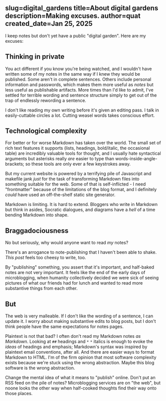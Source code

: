 slug=digital_gardens
title=About digital gardens
description=Making excuses.
author=quat
created_date=Jan 25, 2025
---
I keep notes but don't yet have a public "digital garden". Here are my excuses:

## Thinking in private

You act different if you know you're being watched, and I wouldn't have written some of my notes in the same way if I knew they would be published. Some aren't in complete sentences. Others include personal information and passwords, which makes them more useful as *notes* but less useful as publishable artifacts. More times than I'd like to admit, I've settled for terrible wording and sentence structure simply to get out of the trap of endlessly rewording a sentence.

I don't like reading my own writing before it's given an editing pass. I talk in easily-cuttable circles a lot. Cutting weasel words takes conscious effort.

## Technological complexity

For better or for worse Markdown has taken over the world. The small set of rich text features it supports (lists, headings, bold/italic, the occasional table) are incredibly valuable tools for thought, and I usually hate syntactical arguments but asterisks really *are* easier to type than words-inside-angle-brackets; so these tools are only ever a few keystrokes away.

But my current website is powered by a terrifying pile of Javascript and makefile jank *just* for the task of transforming Markdown files into something suitable for the web. Some of that is self-inflicted - I need "frontmatter" because of the limitations of the blog format, and I definitely *could* have used an off-the-shelf static site generator.

Markdown is limiting. It is hard to extend. Bloggers who write in Markdown but think in asides, Socratic dialogues, and diagrams have a *hell* of a time bending Markdown into shape.

## Braggadociousness

No but seriously, why would anyone want to read *my* notes?

There's an arrogance to note-publishing that I haven't been able to shake. *This post* feels too cheesy to write, too.

By "publishing" something, you assert that it's important, and half-baked notes are not very important. It feels like the end of the early days of microblogging, when humanity collectively decided we were sick of seeing pictures of what our friends had for lunch and wanted to read more substantive things from each other.

## But

The web is very malleable. If I don't like the wording of a sentence, I can update it. I worry about making substantive edits to blog posts, but I don't think people have the same expectations for notes pages.

Plaintext is not that bad? I often don't read my Markdown notes *as Markdown*. Looking at `##` headings and `*` `*` italics is enough to evoke the *ideas* of headings and emphasis; Markdown's syntax was inspired by plaintext email conventions, after all. And there are easier ways to format Markdown to HTML. I'm of the firm opinion that most software complexity exists because we're stuck using the wrong abstraction. Maybe this blog software is the wrong abstraction.

Change the mental idea of what it means to "publish" online. Don't put an RSS feed on the pile of notes? Microblogging services are on "the web", but noone looks the other way when half-cooked thoughts find their way onto those places.